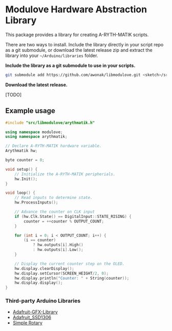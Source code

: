 # Modulove Hardware Abstraction Library

This package provides a library for creating A-RYTH-MATIK scripts.

There are two ways to install. Include the library directly in your script
repo as a git submodule, or download the latest release zip and extract the
library into your `~/Arduino/libraries` folder.

**Include the library as a git submodule to use in your scripts.**

```bash
git submodule add https://github.com/awonak/libmodulove.git <sketch>/src/libmodulove
```

**Download the latest release.**

[TODO]

## Example usage

```cpp
#include "src/libmodulove/arythmatik.h"

using namespace modulove;
using namespace arythmatik;

// Declare A-RYTH-MATIK hardware variable.
Arythmatik hw;

byte counter = 0;

void setup() {
    // Initialize the A-RYTH-MATIK peripherials.
    hw.Init();
}

void loop() {
    // Read inputs to determine state.
    hw.ProcessInputs();

    // Advance the counter on CLK input
    if (hw.Clk.State() == DigitalInput::STATE_RISING) {
        counter = ++counter % OUTPUT_COUNT;
    }

    for (int i = 0; i < OUTPUT_COUNT; i++) {
        (i == counter)
            ? hw.outputs[i].High()
            : hw.outputs[i].Low();
    }

    // Display the current counter step on the OLED.
    hw.display.clearDisplay();
    hw.display.setCursor(SCREEN_HEIGHT/2, 0);
    hw.display.println("Counter: " + String(counter));
    hw.display.display();
}
```

### Third-party Arduino Libraries

* [Adafruit-GFX-Library](https://github.com/adafruit/Adafruit-GFX-Library)
* [Adafruit_SSD1306](https://github.com/adafruit/Adafruit_SSD1306)
* [Simple Rotary](https://github.com/mprograms/SimpleRotary/tree/master)
